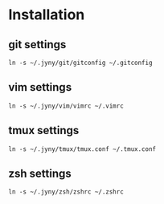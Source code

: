 # Installation

## git settings
	ln -s ~/.jyny/git/gitconfig ~/.gitconfig

## vim settings
	ln -s ~/.jyny/vim/vimrc ~/.vimrc

## tmux settings
	ln -s ~/.jyny/tmux/tmux.conf ~/.tmux.conf

## zsh settings
	ln -s ~/.jyny/zsh/zshrc ~/.zshrc
